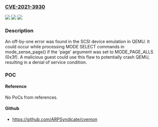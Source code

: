 ### [CVE-2021-3930](https://cve.mitre.org/cgi-bin/cvename.cgi?name=CVE-2021-3930)
![](https://img.shields.io/static/v1?label=Product&message=QEMU&color=blue)
![](https://img.shields.io/static/v1?label=Version&message=qemu-kvm%206.2.0-rc0%20&color=brightgreen)
![](https://img.shields.io/static/v1?label=Vulnerability&message=CWE-193&color=brightgreen)

### Description

An off-by-one error was found in the SCSI device emulation in QEMU. It could occur while processing MODE SELECT commands in mode_sense_page() if the 'page' argument was set to MODE_PAGE_ALLS (0x3f). A malicious guest could use this flaw to potentially crash QEMU, resulting in a denial of service condition.

### POC

#### Reference
No PoCs from references.

#### Github
- https://github.com/ARPSyndicate/cvemon

